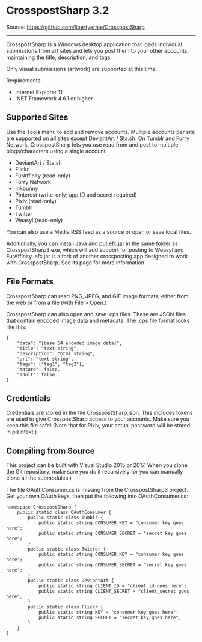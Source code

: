 CrosspostSharp 3.2
==================

Source: https://github.com/libertyernie/CrosspostSharp

--------------------

CrosspostSharp is a Windows desktop application that loads individual
submissions from art sites and lets you post them to your other
accounts, maintaining the title, description, and tags.

Only visual submissions (artwork) are supported at this time.

Requirements:

* Internet Explorer 11
* .NET Framework 4.6.1 or higher

Supported Sites
---------------

Use the Tools menu to add and remove accounts. Multiple accounts per site are
supported on all sites except DeviantArt / Sta.sh. On Tumblr and
Furry Network, CrosspostSharp lets you use read from and post to multiple
blogs/characters using a single account.

* DeviantArt / Sta.sh
* Flickr
* FurAffinity (read-only)
* Furry Network
* Inkbunny
* Pinterest (write-only; app ID and secret required)
* Pixiv (read-only)
* Tumblr
* Twitter
* Weasyl (read-only)

You can also use a Media RSS feed as a source or open or save local files.

Additionally, you can install Java and put
[efc.jar](https://github.com/libertyernie/Furry-Crossposter/releases)
in the same folder as CrosspostSharp3.exe, which will add support for posting
to Weasyl and FurAffinity. efc.jar is a fork of another crossposting app
designed to work with CrosspostSharp. See its page for more information.

File Formats
------------

CrosspostSharp can read PNG, JPEG, and GIF image formats, either from the web
or from a file (with File > Open.)

CrosspostSharp can also open and save .cps files. These are JSON files that
contain encoded image data and metadata. The .cps file format looks like this:

	{
		"data": "[base 64 encoded image data]",
		"title": "text string",
		"description": "html string",
		"url": "text string",
		"tags": ["tag1", "tag2"],
		"mature": false,
		"adult": false
	}

Credentials
-----------

Credentials are stored in the file CrosspostSharp.json. This includes tokens
are used to give CrosspostSharp access to your accounts. Make sure you keep
this file safe! (Note that for Pixiv, your actual password will be stored in
plaintext.)

Compiling from Source
---------------------

This project can be built with Visual Studio 2015 or 2017. When you clone the
Git repository, make sure you do it recursively (or you can manually clone all
the submodules.)

The file OAuthConsumer.cs is missing from the CrosspostSharp3 project. Get your own
OAuth keys, then put the following into OAuthConsumer.cs:

    namespace CrosspostSharp {
        public static class OAuthConsumer {
            public static class Tumblr {
                public static string CONSUMER_KEY = "consumer key goes here";
                public static string CONSUMER_SECRET = "secret key goes here";
            }
            public static class Twitter {
                public static string CONSUMER_KEY = "consumer key goes here";
                public static string CONSUMER_SECRET = "secret key goes here";
            }
            public static class DeviantArt {
                public static string CLIENT_ID = "client_id goes here";
                public static string CLIENT_SECRET = "client_secret goes here";
            }
            public static class Flickr {
                public static string KEY = "consumer key goes here";
                public static string SECRET = "secret key goes here";
            }
        }
    }
